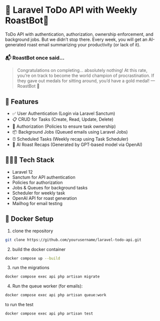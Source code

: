# 📝 Laravel ToDo API with Weekly RoastBot🤖

ToDo API with authentication, authorization, ownership enforcement, and background jobs.
But we didn’t stop there. Every week, you will get an AI-generated roast email summarizing your productivity (or lack of it).

### 📬 RoastBot once said...

> Congratulations on completing... absolutely nothing! At this rate, you’re on track to become the world champion of procrastination. If they gave out medals for sitting around, you’d have a gold medal! 
> — RoastBot 🤖

## 🚀 Features

- ✅ User Authentication (Login via Laravel Sanctum)
- 📋 CRUD for Tasks (Create, Read, Update, Delete)
- 🔐 Authorization (Policies to ensure task ownership)
- 📦 Background Jobs (Queued emails using Laravel Jobs)
- ⏰ Scheduled Tasks (Weekly recap using Task Scheduler)
- 🤖 AI Roast Recaps (Generated by GPT-based model via OpenAI)

## 👩🏻‍💻 Tech Stack

- Laravel 12
- Sanctum for API authentication
- Policies for authorization
- Jobs & Queues for background tasks
- Scheduler for weekly task
- OpenAI API for roast generation
- Mailhog for email testing

## 🐳 Docker Setup

1. clone the repository
```bash
git clone https://github.com/yourusername/laravel-todo-api.git
```

2. build the docker container
```bash
docker compose up --build
```

3. run the migrations
```bash
docker compose exec api php artisan migrate
```

4. Run the queue worker (for emails):
```bash
docker compose exec api php artisan queue:work
```
to run the test
```bash
docker compose exec api php artisan test
```


